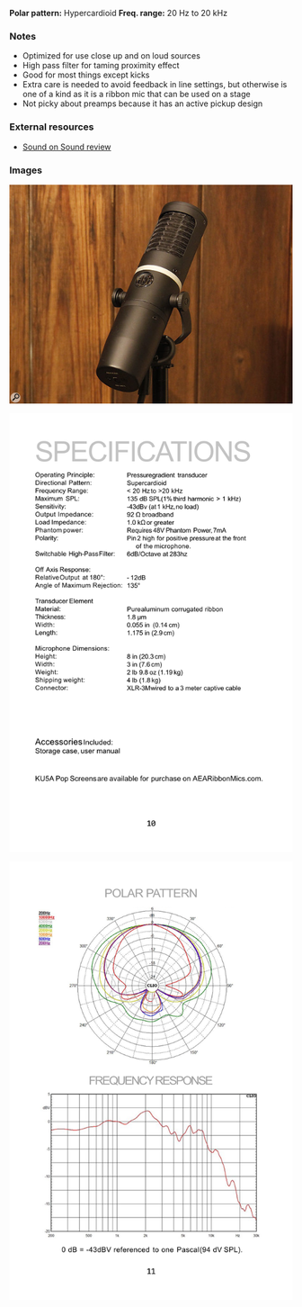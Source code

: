 **Polar pattern:** Hypercardioid
**Freq. range:** 20 Hz to 20 kHz

### Notes
- Optimized for use close up and on loud sources
- High pass filter for taming proximity effect
- Good for most things except kicks
- Extra care is needed to avoid feedback in line settings, but otherwise is one of a kind as it is a ribbon mic that can be used on a stage
- Not picky about preamps because it has an active pickup design

### External resources
- [Sound on Sound review](https://www.soundonsound.com/reviews/aea-ku5a)

### Images
![](../images/AEA_KU5A_01.jpg)

![](../images/AEA_KU5A_Specs_12-10-18.png_1.png)

![](../images/AEA_KU5A_Specs_12-10-18.png_2.png)